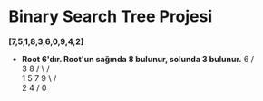 # Binary Search Tree Projesi
**[7,5,1,8,3,6,0,9,4,2]**
- **Root 6'dır. Root'un sağında 8 bulunur, solunda 3 bulunur.**
           6
        /      \
       3        8
      /  \     /  \
     1    5    7     9
      \  /       
      2  4
     /
    0
